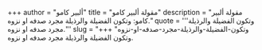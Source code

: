 +++
author = "ألبير كامو"
title = "مقولة ألبير كامو"
description = "مقولة ألبير كامو: وتكون الفضيلة والرذيلة مجرد صدفه او نزوه."
quote = '''وتكون الفضيلة والرذيلة مجرد صدفه او نزوه.''' 
slug = "وتكون-الفضيلة-والرذيلة-مجرد-صدفه-او-نزوه"
+++
وتكون الفضيلة والرذيلة مجرد صدفه او نزوه.

